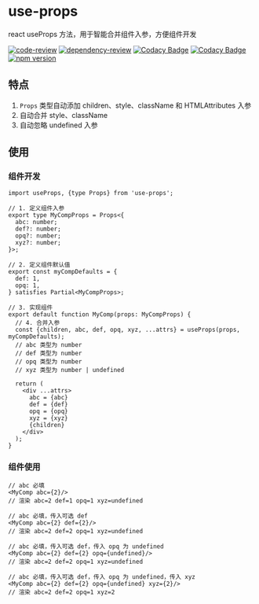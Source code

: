 # use-props
react useProps 方法，用于智能合并组件入参，方便组件开发

[![code-review](https://github.com/FrontEndDev-org/use-props/actions/workflows/code-review.yml/badge.svg)](https://github.com/FrontEndDev-org/use-props/actions/workflows/code-review.yml)
[![dependency-review](https://github.com/FrontEndDev-org/use-props/actions/workflows/dependency-review.yml/badge.svg)](https://github.com/FrontEndDev-org/use-props/actions/workflows/dependency-review.yml)
[![Codacy Badge](https://app.codacy.com/project/badge/Grade/948a21cc839b431490dd8b8bf22628c3)](https://app.codacy.com/gh/FrontEndDev-org/use-props/dashboard?utm_source=gh&utm_medium=referral&utm_content=&utm_campaign=Badge_grade)
[![Codacy Badge](https://app.codacy.com/project/badge/Coverage/948a21cc839b431490dd8b8bf22628c3)](https://app.codacy.com/gh/FrontEndDev-org/use-props/dashboard?utm_source=gh&utm_medium=referral&utm_content=&utm_campaign=Badge_coverage)
[![npm version](https://badge.fury.io/js/use-props.svg)](https://npmjs.com/package/use-props)


## 特点
1. `Props` 类型自动添加 children、style、className 和 HTMLAttributes 入参
2. 自动合并 style、className
3. 自动忽略 undefined 入参


## 使用
### 组件开发
```tsx
import useProps, {type Props} from 'use-props';

// 1. 定义组件入参
export type MyCompProps = Props<{
  abc: number;
  def?: number;
  opq?: number;
  xyz?: number;
}>;

// 2. 定义组件默认值
export const myCompDefaults = {
  def: 1,
  opq: 1,
} satisfies Partial<MyCompProps>;

// 3. 实现组件
export default function MyComp(props: MyCompProps) {
  // 4. 合并入参
  const {children, abc, def, opq, xyz, ...attrs} = useProps(props, myCompDefaults);
  // abc 类型为 number
  // def 类型为 number
  // opq 类型为 number
  // xyz 类型为 number | undefined

  return (
    <div ...attrs>
      abc = {abc}
      def = {def}
      opq = {opq}
      xyz = {xyz}
      {children}
    </div>
  );
}
```

### 组件使用
```tsx
// abc 必填
<MyComp abc={2}/>
// 渲染 abc=2 def=1 opq=1 xyz=undefined

// abc 必填，传入可选 def
<MyComp abc={2} def={2}/>
// 渲染 abc=2 def=2 opq=1 xyz=undefined

// abc 必填，传入可选 def，传入 opq 为 undefined
<MyComp abc={2} def={2} opq={undefined}/>
// 渲染 abc=2 def=2 opq=1 xyz=undefined

// abc 必填，传入可选 def，传入 opq 为 undefined，传入 xyz
<MyComp abc={2} def={2} opq={undefined} xyz={2}/>
// 渲染 abc=2 def=2 opq=1 xyz=2
```
